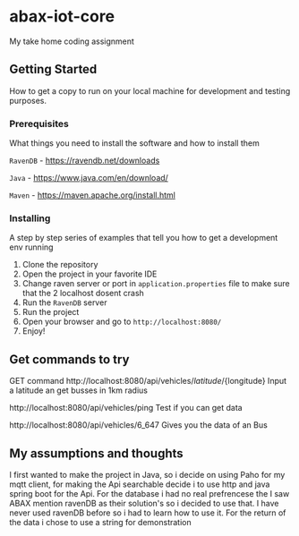 # abax-iot-core

My take home coding assignment


## Getting Started

How to get a copy to run on your local machine for development and testing purposes.

### Prerequisites

What things you need to install the software and how to install them

```RavenDB``` - https://ravendb.net/downloads

```Java``` - https://www.java.com/en/download/

```Maven``` - https://maven.apache.org/install.html

### Installing

A step by step series of examples that tell you how to get a development env running

1. Clone the repository
2. Open the project in your favorite IDE
3. Change raven server or port in ```application.properties``` file to make sure that the 2 localhost dosent crash
4. Run the ```RavenDB``` server
5. Run the project
6. Open your browser and go to ```http://localhost:8080/```
7. Enjoy!

## Get commands to try
GET command http://localhost:8080/api/vehicles/${latitude}/${longitude} Input a latitude an get busses in 1km radius

http://localhost:8080/api/vehicles/ping Test if you can get data

http://localhost:8080/api/vehicles/6_647 Gives you the data of an Bus

## My assumptions and thoughts

I first wanted to make the project in Java, so i decide on using Paho for my mqtt client, for making the Api searchable decide i
to use http and java spring boot for the Api. For the database i had no real prefrencese the I saw ABAX mention ravenDB as their solution's so
i decided to use that. I have never used ravenDB before so i had to learn how to use it. For the return of the data i chose to use a string for demonstration
